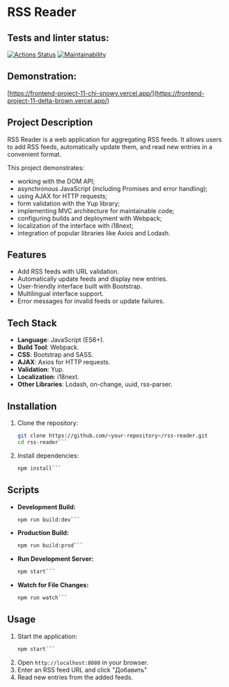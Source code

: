 # RSS Reader

## Tests and linter status:
[![Actions Status](https://github.com/ElenaManukyan/frontend-project-11/actions/workflows/hexlet-check.yml/badge.svg)](https://github.com/ElenaManukyan/frontend-project-11/actions)
[![Maintainability](https://api.codeclimate.com/v1/badges/d575f795153d8c37a66f/maintainability)](https://codeclimate.com/github/ElenaManukyan/frontend-project-11/maintainability)
## Demonstration:
[https://frontend-project-11-chi-snowy.vercel.app/](https://frontend-project-11-delta-brown.vercel.app/)

## Project Description  
RSS Reader is a web application for aggregating RSS feeds. It allows users to add RSS feeds, automatically update them, and read new entries in a convenient format.  

This project demonstrates:  
- working with the DOM API;  
- asynchronous JavaScript (including Promises and error handling);  
- using AJAX for HTTP requests;  
- form validation with the Yup library;  
- implementing MVC architecture for maintainable code;  
- configuring builds and deployment with Webpack;  
- localization of the interface with i18next;  
- integration of popular libraries like Axios and Lodash.  

## Features  
- Add RSS feeds with URL validation.  
- Automatically update feeds and display new entries.  
- User-friendly interface built with Bootstrap.  
- Multilingual interface support.  
- Error messages for invalid feeds or update failures.  

## Tech Stack  
- **Language**: JavaScript (ES6+).  
- **Build Tool**: Webpack.  
- **CSS**: Bootstrap and SASS.  
- **AJAX**: Axios for HTTP requests.  
- **Validation**: Yup.  
- **Localization**: i18next.  
- **Other Libraries**: Lodash, on-change, uuid, rss-parser.  

## Installation  
1. Clone the repository:  
   ```bash
   git clone https://github.com/<your-repository>/rss-reader.git
   cd rss-reader```
2. Install dependencies:
   ```bash
   npm install```
## Scripts
* **Development Build:**
  ```bash
  npm run build:dev```
* **Production Build:**
  ```bash
  npm run build:prod```
* **Run Development Server:**
  ```bash
  npm start```
* **Watch for File Changes:**
  ```bash
  npm run watch```

## Usage
1. Start the application:
   ```bash
   npm start```
2. Open ```http://localhost:8080``` in your browser.
3. Enter an RSS feed URL and click "Добавить"
4. Read new entries from the added feeds.
